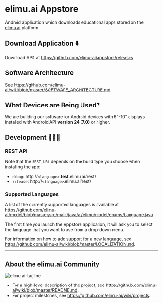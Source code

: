 # elimu.ai Appstore

Android application which downloads educational apps stored on the [elimu.ai](http://elimu.ai) platform.

## Download Application ⬇️

Download APK at https://github.com/elimu-ai/appstore/releases

## Software Architecture

See https://github.com/elimu-ai/wiki/blob/master/SOFTWARE_ARCHITECTURE.md

## What Devices are Being Used?

We are building our software for Android devices with 6"-10" displays installed with Android API **version 24 (7.0)** or higher.

## Development 👩🏽‍💻

### REST API

Note that the `REST_URL` depends on the build type you choose when installing the app:
  * `debug`: http://`<language>`.**test**.elimu.ai/rest/
  * `release`: http://`<language>`.elimu.ai/rest/

### Supported Languages

A list of the currently supported languages is available at https://github.com/elimu-ai/model/blob/master/src/main/java/ai/elimu/model/enums/Language.java

The first time you launch the Appstore application, it will ask you to select the language that you want to use from a drop-down menu.

For information on how to add support for a new language, see https://github.com/elimu-ai/wiki/blob/master/LOCALIZATION.md.

---

## About the elimu.ai Community

![elimu ai-tagline](https://user-images.githubusercontent.com/15718174/54360503-e8e88980-465c-11e9-9792-32b513105cf3.png)

 * For a high-level description of the project, see https://github.com/elimu-ai/wiki/blob/master/README.md.
 * For project milestones, see https://github.com/elimu-ai/wiki/projects.
